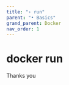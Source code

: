 ```yaml
---
title: "› run"
parent: "• Basics"
grand_parent: Docker
nav_order: 1
---
```


# docker run
Thanks you 
